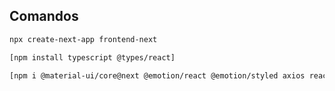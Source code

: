## Comandos

```bash
npx create-next-app frontend-next
```

```bash
[npm install typescript @types/react]
```

```bash
[npm i @material-ui/core@next @emotion/react @emotion/styled axios react-input-mask]
```

